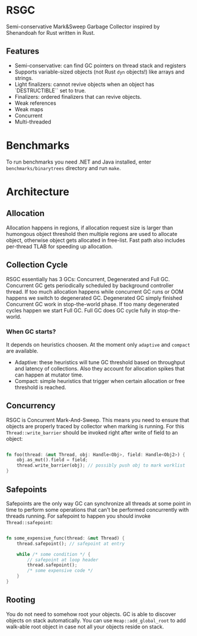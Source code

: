 # RSGC

Semi-conservative Mark&Sweep Garbage Collector inspired by Shenandoah for Rust written in Rust.

## Features
- Semi-conservative: can find GC pointers on thread stack and registers
- Supports variable-sized objects (not Rust `dyn` objects!) like arrays and strings. 
- Light finalizers: cannot revive objects when an object has `DESTRUCTIBLE`` set to true.
- Finalizers: ordered finalizers that can revive objects.
- Weak references
- Weak maps
- Concurrent
- Multi-threaded

# Benchmarks

To run benchmarks you need .NET and Java installed, enter `benchmarks/binarytrees` directory and run `make`.

# Architecture

## Allocation

Allocation happens in regions, if allocation request size is larger than humongous object threshold then multiple regions are used to allocate object, otherwise object gets allocated in free-list. Fast path also includes per-thread TLAB for speeding up allocation. 

## Collection Cycle

RSGC essentially has 3 GCs: Concurrent, Degenerated and Full GC. Concurrent GC gets periodically scheduled by background controller thread. If too much allocation happens while concurrent GC runs or OOM happens we switch to degenerated GC. Degenerated GC simply finished Concurrent GC work in stop-the-world phase. If too many degenerated cycles happen we start Full GC. Full GC does GC cycle fully in stop-the-world. 

### When GC starts?

It depends on heuristics choosen. At the moment only `adaptive` and `compact` are available.

- Adaptive: these heuristics will tune GC threshold based on throughput and latency of collections. Also they account for allocation spikes that can happen at mutator time.
- Compact: simple heuristics that trigger when certain allocation or free threshold is reached. 

## Concurrency

RSGC is Concurrent Mark-And-Sweep. This means you need to ensure that objects are properly traced by collector when marking is running. For this `Thread::write_barrier` should be invoked right after write of field to an object:
```rust

fn foo(thread: &mut Thread, obj: Handle<Obj>, field: Handle<Obj2>) {
    obj.as_mut().field = field;
    thread.write_barrier(obj); // possibly push obj to mark worklist
}
```

## Safepoints

Safepoints are the only way GC can synchronize all threads at some point in time to perform some operations that can't be performed concurrently with threads running. For safepoint to happen you should invoke `Thread::safepoint`:
```rust

fn some_expensive_func(thread: &mut Thread) {
    thread.safepoint(); // safepoint at entry

    while /* some condition */ {
        // safepoint at loop header
        thread.safepoint();
        /* some expensive code */
    }
}
```


## Rooting

You do not need to somehow root your objects. GC is able to discover objects on stack automatically. You can use `Heap::add_global_root` to add walk-able root object in case not all your objects reside on stack.